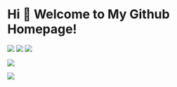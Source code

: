 # Hi 🎉 Welcome to My Github Homepage!

<p>
<img src="https://img.shields.io/static/v1?label=Program&message=PHP&color=blue&logo=php"/>
<img src="https://img.shields.io/static/v1?label=Program&message=JavaScript&color=84A0EF&logo=javascript"/>
<a href="https://blog.csdn.net/weixin_41258075"><img src="https://img.shields.io/static/v1?label=Blog&message=CSDN&color=red&logo=csdn"/></a>
</p>

![](https://github-readme-stats.vercel.app/api/top-langs/?username=flying4055&theme=dark&locale=cn)

![](https://stats.justsong.cn/api/csdn?id=weixin_41258075&theme=dark&lang=zh-CN&repo=https://blog.csdn.net/weixin_41258075)

<!--
![](https://github-readme-stats.vercel.app/api?username=flying4055&show_icons=true&theme=dark&count_private=true)
-->

<!--
**flying4055/flying4055** is a ✨ _special_ ✨ repository because its `README.md` (this file) appears on your GitHub profile.

Here are some ideas to get you started:

- 🔭 I’m currently working on ...
- 🌱 I’m currently learning ...
- 👯 I’m looking to collaborate on ...
- 🤔 I’m looking for help with ...
- 💬 Ask me about ...
- 📫 How to reach me: ...
- 😄 Pronouns: ...
- ⚡ Fun fact: ...
-->
